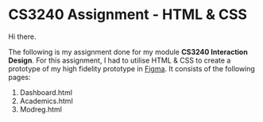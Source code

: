 # CS3240 Assignment - HTML & CSS

Hi there.

The following is my assignment done for my module **CS3240 Interaction Design**. For this assignment, I had to utilise HTML & CSS to create a prototype of my high fidelity
prototype in [Figma](https://www.figma.com/file/xHPwcLvvCNATjHN41Mfd5c/EduRec?node-id=0%3A1). It consists of the following pages:

1. Dashboard.html
2. Academics.html
3. Modreg.html
